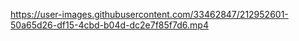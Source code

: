 https://user-images.githubusercontent.com/33462847/212952601-50a65d26-df15-4cbd-b04d-dc2e7f85f7d6.mp4

